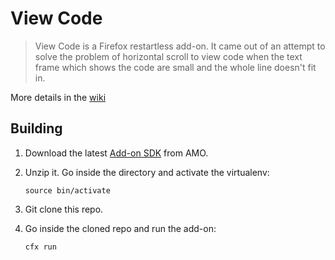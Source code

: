 View Code
=========

> View Code is a Firefox restartless add-on. It came out of an attempt to solve the problem of horizontal scroll to view code when the text frame which shows the code are small and the whole line doesn't fit in.

More details in the [wiki](https://github.com/darkowlzz/viewCode/wiki)

Building
--------
1. Download the latest [Add-on SDK](https://addons.mozilla.org/developers/builder) from AMO.
2. Unzip it. Go inside the directory and activate the virtualenv:

    `source bin/activate`

3. Git clone this repo.
4. Go inside the cloned repo and run the add-on:

    `cfx run`
